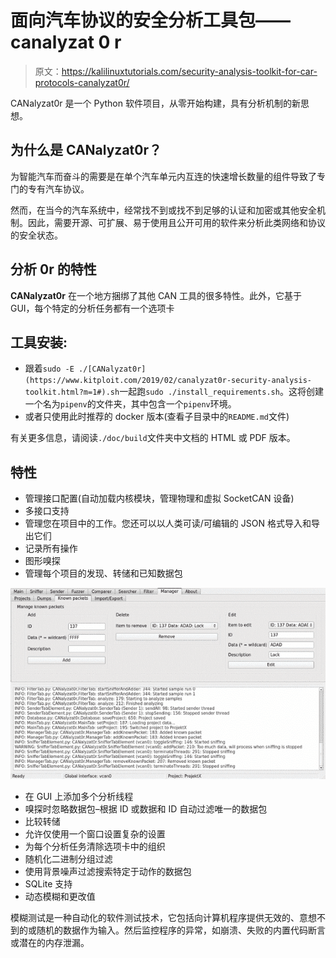 # 面向汽车协议的安全分析工具包——canalyzat 0 r

> 原文：<https://kalilinuxtutorials.com/security-analysis-toolkit-for-car-protocols-canalyzat0r/>

CANalyzat0r 是一个 Python 软件项目，从零开始构建，具有分析机制的新思想。

## **为什么是 CANalyzat0r？**

为智能汽车而奋斗的需要是在单个汽车单元内互连的快速增长数量的组件导致了专门的专有汽车协议。

然而，在当今的汽车系统中，经常找不到或找不到足够的认证和加密或其他安全机制。因此，需要开源、可扩展、易于使用且公开可用的软件来分析此类网络和协议的安全状态。

## **分析 0r 的特性**

**CANalyzat0r** 在一个地方捆绑了其他 CAN 工具的很多特性。此外，它基于 GUI，每个特定的分析任务都有一个选项卡

## **工具安装:**

*   跟着`sudo -E ./[CANalyzat0r](https://www.kitploit.com/2019/02/canalyzat0r-security-analysis-toolkit.html?m=1#).sh`一起跑`sudo ./install_requirements.sh`。这将创建一个名为`pipenv`的文件夹，其中包含一个`pipenv`环境。
*   或者只使用此时推荐的 docker 版本(查看子目录中的`README.md`文件)

有关更多信息，请阅读`./doc/build`文件夹中文档的 HTML 或 PDF 版本。

## **特性**

*   管理接口配置(自动加载内核模块，管理物理和虚拟 SocketCAN 设备)
*   多接口支持
*   管理您在项目中的工作。您还可以以人类可读/可编辑的 JSON 格式导入和导出它们
*   记录所有操作
*   图形嗅探
*   管理每个项目的发现、转储和已知数据包

![](img/fb689d319ac71b75f6fba33edef75f6c.png)

*   在 GUI 上添加多个分析线程
*   嗅探时忽略数据包–根据 ID 或数据和 ID 自动过滤唯一的数据包
*   比较转储
*   允许仅使用一个窗口设置复杂的设置
*   为每个分析任务清除选项卡中的组织
*   随机化二进制分组过滤
*   使用背景噪声过滤搜索特定于动作的数据包
*   SQLite 支持
*   动态模糊和更改值

模糊测试是一种自动化的软件测试技术，它包括向计算机程序提供无效的、意想不到的或随机的数据作为输入。然后监控程序的异常，如崩溃、失败的内置代码断言或潜在的内存泄漏。